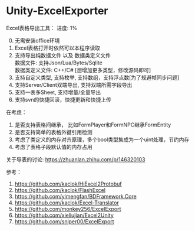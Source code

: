 # Unity-ExcelExporter

Excel表格导出工具： 进度: 1%  

0. 无需安装office环境	
1. Excel表格打开时依然可以本程序读取		
2. 支持导出纯数据文件 以及 数据类定义文件		
	数据文件: 支持Json/Lua/Bytes/Sqlite			
	数据类定义文件: C++/C# [想增加更多类型，修改源码即可]									
3. 支持自定义类型, 支持枚举, 支持数组，支持浮点数[为了规避帧同步问题]		
4. 支持Server/Client双端导出, 支持双端所需字段导出		
5. 支持一表多Sheet, 支持增量/全量导出		
6. 支持svn的快捷回滚，快捷更新和快捷上传			


在考虑：		
1. 是否支持表格间继承， 比如FormPlayer和FormNPC继承FormEntity		
2. 是否支持简单的表格外键引用检测		
3. 考虑了类定义的内存对齐原理，多个bool类型集成为一个uint处理，节约内存	
4. 考虑了表格子段默认值的内存占用		

关于导表的讨论: https://zhuanlan.zhihu.com/p/146320103		

参考：		
1. https://github.com/kaclok/HiExcel2Protobuf    
2. https://github.com/kaclok/FlashExcel    
3. https://github.com/yimengfan/BDFramework.Core    
4. https://github.com/kaclok/Excel-Translator    
5. https://github.com/monkey256/ExcelExport    
6. https://github.com/xieliujian/Excel2Unity    
7. https://github.com/sniper00/ExcelExport    
